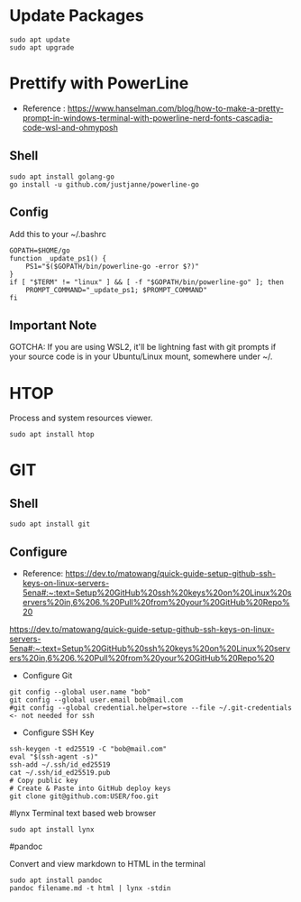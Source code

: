 # Update Packages

```
sudo apt update
sudo apt upgrade
```

# Prettify with PowerLine

- Reference : https://www.hanselman.com/blog/how-to-make-a-pretty-prompt-in-windows-terminal-with-powerline-nerd-fonts-cascadia-code-wsl-and-ohmyposh

## Shell

```
sudo apt install golang-go
go install -u github.com/justjanne/powerline-go
```

## Config

Add this to your ~/.bashrc

```
GOPATH=$HOME/go
function _update_ps1() {
    PS1="$($GOPATH/bin/powerline-go -error $?)"
}
if [ "$TERM" != "linux" ] && [ -f "$GOPATH/bin/powerline-go" ]; then
    PROMPT_COMMAND="_update_ps1; $PROMPT_COMMAND"
fi
```

## Important Note

GOTCHA: If you are using WSL2, it'll be lightning fast with git prompts if your source code is in your Ubuntu/Linux mount, somewhere under ~/.

# HTOP

Process and system resources viewer.

```
sudo apt install htop
```

# GIT

## Shell

```
sudo apt install git
```

## Configure

- Reference: https://dev.to/matowang/quick-guide-setup-github-ssh-keys-on-linux-servers-5ena#:~:text=Setup%20GitHub%20ssh%20keys%20on%20Linux%20servers%20in,6%206.%20Pull%20from%20your%20GitHub%20Repo%20

https://dev.to/matowang/quick-guide-setup-github-ssh-keys-on-linux-servers-5ena#:~:text=Setup%20GitHub%20ssh%20keys%20on%20Linux%20servers%20in,6%206.%20Pull%20from%20your%20GitHub%20Repo%20

- Configure Git

```
git config --global user.name "bob"
git config --global user.email bob@mail.com
#git config --global credential.helper=store --file ~/.git-credentials <- not needed for ssh
```

- Configure SSH Key
```
ssh-keygen -t ed25519 -C "bob@mail.com" 
eval "$(ssh-agent -s)"
ssh-add ~/.ssh/id_ed25519
cat ~/.ssh/id_ed25519.pub 
# Copy public key
# Create & Paste into GitHub deploy keys
git clone git@github.com:USER/foo.git
```

#lynx
Terminal text based web browser

```
sudo apt install lynx
```


#pandoc

Convert and view markdown to HTML in the terminal

```
sudo apt install pandoc
pandoc filename.md -t html | lynx -stdin
```
